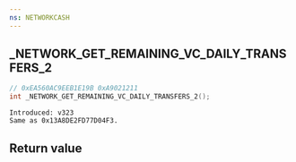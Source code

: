 ```yaml
---
ns: NETWORKCASH
---
```

## _NETWORK_GET_REMAINING_VC_DAILY_TRANSFERS_2

```c
// 0xEA560AC9EEB1E19B 0xA9021211
int _NETWORK_GET_REMAINING_VC_DAILY_TRANSFERS_2();
```

```
Introduced: v323
Same as 0x13A8DE2FD77D04F3.
```


## Return value
